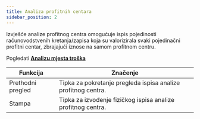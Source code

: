 ```yaml
---
title: Analiza profitnih centara  
sidebar_position: 2
---
```


Izvješće analize profitnog centra omogućuje ispis pojedinosti računovodstvenih kretanja/zapisa koja su valorizirala svaki pojedinačni profitni centar, zbrajajući iznose na samom profitnom centru.  

Pogledati **[Analizu mjesta troška](/docs/finance-area/ledger-records/analytic-reports/cost-centres-analysis)**


| Funkcija | Značenje |
| --- | --- |
| Prethodni pregled | Tipka za pokretanje pregleda ispisa analize profitnog centra. |
| Stampa | Tipka za izvođenje fizičkog ispisa analize profitnog centra. |






